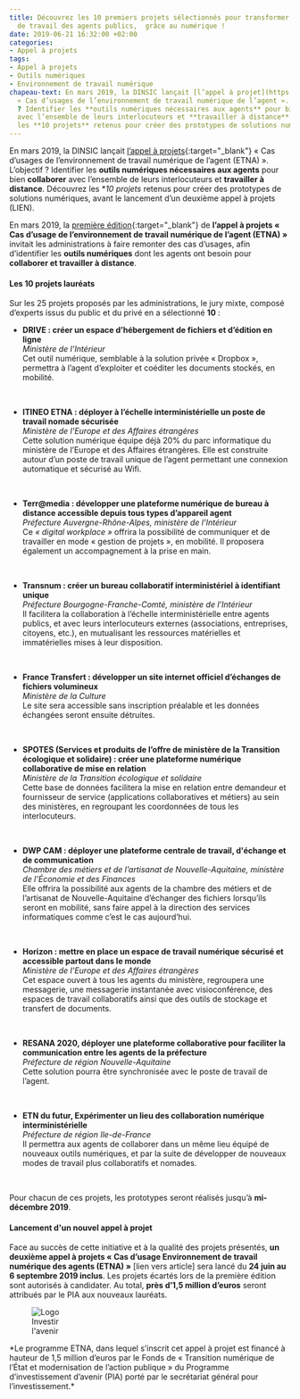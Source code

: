 ```yaml
---
title: Découvrez les 10 premiers projets sélectionnés pour transformer l’environnement
  de travail des agents publics,  grâce au numérique !
date: 2019-06-21 16:32:00 +02:00
categories:
- Appel à projets
tags:
- Appel à projets
- Outils numériques
- Environnement de travail numérique
chapeau-text: En mars 2019, la DINSIC lançait [l’appel à projet](https://numerique.gouv.fr/actualites/outils-numeriques-agent-administrations-appel-a-projets/){:target=_"blank"}
  « Cas d’usages de l’environnement de travail numérique de l’agent ». L’objectif
  ? Identifier les **outils numériques nécessaires aux agents** pour bien **collaborer**
  avec l’ensemble de leurs interlocuteurs et **travailler à distance**. Découvrez
  les **10 projets** retenus pour créer des prototypes de solutions numériques.
---
```


En mars 2019, la DINSIC lançait [l’appel à projets](https://numerique.gouv.fr/actualites/outils-numeriques-agent-administrations-appel-a-projets/){:target="_blank"} « Cas d’usages de l’environnement de travail numérique de l’agent (ETNA) ». L’objectif ? Identifier les **outils numériques nécessaires aux agents** pour bien **collaborer** avec l’ensemble de leurs interlocuteurs et **travailler à distance**. Découvrez les **10 projets* retenus pour créer des prototypes de solutions numériques, avant le lancement d’un deuxième appel à projets (LIEN).

En mars 2019, la [première édition](https://numerique.gouv.fr/actualites/outils-numeriques-agentadministrations-appel-a-projets/){:target="_blank"} de **l’appel à projets « Cas d’usage de l’environnement de travail numérique de l’agent (ETNA) »** invitait les administrations à faire remonter des cas d’usages, afin d’identifier les **outils numériques** dont les agents ont besoin pour **collaborer et travailler à distance**. 

#### Les 10 projets lauréats

Sur les 25 projets proposés par les administrations, le jury mixte, composé d’experts issus du public et du privé en a sélectionné **10** : 

* **DRIVE : créer un espace d’hébergement de fichiers et d’édition en ligne**<br>
*Ministère de l’Intérieur*<br>
Cet outil numérique, semblable à la solution privée « Dropbox », permettra à l’agent d’exploiter et coéditer les documents stockés, en mobilité.
<br>

* **ITINEO ETNA : déployer à l’échelle interministérielle un poste de travail  nomade sécurisée**<br>
*Ministère de l’Europe et des Affaires étrangères*<br>
Cette solution numérique équipe déjà 20% du parc informatique du ministère de l’Europe et des Affaires étrangères. Elle est construite autour d’un poste de travail unique de l’agent permettant une connexion automatique et sécurisé au Wifi.
<br>

* **Terr@media : développer une plateforme numérique de bureau à distance accessible depuis tous types d’appareil agent**<br>
  *Préfecture Auvergne-Rhône-Alpes, ministère de l’Intérieur*<br>
  Ce *« digital workplace »* offrira la possibilité de communiquer et de travailler en mode « gestion de projets », en mobilité. Il proposera également un accompagnement à la prise en main.
<br>

* **Transnum : créer un bureau collaboratif interministériel à identifiant unique**<br>
*Préfecture Bourgogne-Franche-Comté, ministère de l’Intérieur*<br>
Il facilitera la collaboration à l’échelle interministérielle entre agents publics, et avec leurs interlocuteurs externes (associations, entreprises, citoyens, etc.), en mutualisant les ressources matérielles et immatérielles mises à leur disposition.
<br>

* **France Transfert : développer un site internet officiel d’échanges de fichiers volumineux**<br>
*Ministère de la Culture* <br>
Le site sera accessible sans inscription préalable et les données échangées seront ensuite détruites.
<br>

* **SPOTES (Services et produits de l’offre de ministère de la Transition écologique et solidaire) : créer une plateforme numérique collaborative de mise en relation**<br>
*Ministère de la Transition écologique et solidaire*<br>
Cette base de données facilitera la mise en relation entre demandeur et fournisseur de service (applications collaboratives et métiers) au sein des ministères, en regroupant les coordonnées de tous les interlocuteurs.
<br>

* **DWP CAM : déployer une plateforme centrale de travail, d'échange et de communication**<br>
*Chambre des métiers et de l’artisanat de Nouvelle-Aquitaine, ministère de l’Économie et des Finances*<br>
Elle offrira la possibilité aux agents de la chambre des métiers et de l’artisanat de Nouvelle-Aquitaine d’échanger des fichiers lorsqu’ils seront en mobilité, sans faire appel à la direction des services informatiques comme c’est le cas aujourd’hui.
<br>

* **Horizon : mettre en place un espace de travail numérique sécurisé et accessible partout dans le monde**<br>
*Ministère de l’Europe et des Affaires étrangères*<br>
Cet espace ouvert à tous les agents du ministère, regroupera une messagerie, une messagerie instantanée avec visioconférence, des espaces de travail collaboratifs ainsi que des outils de stockage et transfert de documents.
<br>

* **RESANA 2020, déployer une plateforme collaborative pour faciliter la communication entre les agents de la préfecture**<br>
  *Préfecture de région Nouvelle-Aquitaine*<br>
  Cette solution pourra être synchronisée avec le poste de travail de  l’agent.
<br>

* **ETN du futur, Expérimenter un lieu des collaboration numérique interministérielle**<br>
*Préfecture de région Ile-de-France*<br>
Il permettra aux agents de collaborer dans un même lieu équipé de nouveaux outils numériques, et par la suite de développer de nouveaux modes de travail plus collaboratifs et nomades. 
<br>

Pour chacun de ces projets, les prototypes seront réalisés jusqu’à **mi-décembre 2019**.

#### Lancement d'un nouvel appel à projet

Face au succès de cette initiative et à la qualité des projets présentés, **un deuxième appel à projets « Cas d’usage Environnement de travail numérique des agents (ETNA) »** [lien vers article] sera lancé du **24 juin au 6 septembre 2019 inclus**.  Les projets écartés lors de la première édition sont autorisés à candidater. Au total, **près d’1,5 million d’euros** seront attribués par le PIA aux nouveaux lauréats. 

<figure class='image-left' style='width: 15%;' margin-right=5px'><img src="/uploads/logo_investirlavenir_rvb.png" alt="Logo Investir l'avenir"/></figure>*Le programme ETNA, dans lequel s’inscrit cet appel à projet est financé à hauteur de 1,5 million d’euros par le Fonds de « Transition numérique de l’État et modernisation de l’action publique » du Programme d’investissement d’avenir (PIA) porté par le secrétariat général pour l’investissement.*